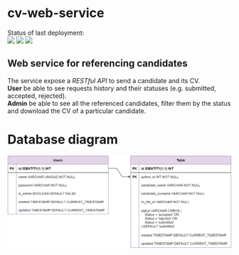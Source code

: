 # cv-web-service
Status of last deployment: <br>
<img src="https://github.com/cyberdr0id/test/workflows/testing/badge.svg?branch=main">
<img src="https://github.com/cyberdr0id/test/workflows/build-push/badge.svg?branch=main">
<img src="https://github.com/cyberdr0id/test/workflows/lint/badge.svg?branch=main"><br>

## Web service for referencing candidates  
The service expose a *RESTful API*
to send a candidate and its CV.  
**User** be able to see requests history and
their statuses (e.g. submitted, accepted, rejected).  
**Admin** be able to see all the
referenced candidates, filter them by the status and download the CV of a particular candidate.

# Database diagram

![Database diagram](docs/diagram.png)
